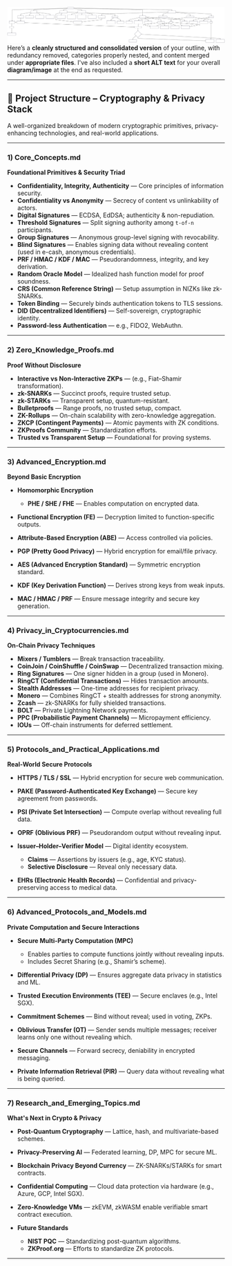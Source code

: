 
![Alt text for my diagram](Diagrams/Cryptography_comp.svg)
Here’s a **cleanly structured and consolidated version** of your outline, with redundancy removed, categories properly nested, and content merged under **appropriate files**. I've also included a **short ALT text** for your overall **diagram/image** at the end as requested.

---

## 📂 Project Structure – Cryptography & Privacy Stack

A well-organized breakdown of modern cryptographic primitives, privacy-enhancing technologies, and real-world applications.

---

### **1) Core\_Concepts.md**

**Foundational Primitives & Security Triad**

* **Confidentiality, Integrity, Authenticity** — Core principles of information security.
* **Confidentiality vs Anonymity** — Secrecy of content vs unlinkability of actors.
* **Digital Signatures** — ECDSA, EdDSA; authenticity & non-repudiation.
* **Threshold Signatures** — Split signing authority among `t-of-n` participants.
* **Group Signatures** — Anonymous group-level signing with revocability.
* **Blind Signatures** — Enables signing data without revealing content (used in e-cash, anonymous credentials).
* **PRF / HMAC / KDF / MAC** — Pseudorandomness, integrity, and key derivation.
* **Random Oracle Model** — Idealized hash function model for proof soundness.
* **CRS (Common Reference String)** — Setup assumption in NIZKs like zk-SNARKs.
* **Token Binding** — Securely binds authentication tokens to TLS sessions.
* **DID (Decentralized Identifiers)** — Self-sovereign, cryptographic identity.
* **Password-less Authentication** — e.g., FIDO2, WebAuthn.

---

### **2) Zero\_Knowledge\_Proofs.md**

**Proof Without Disclosure**

* **Interactive vs Non-Interactive ZKPs** — (e.g., Fiat–Shamir transformation).
* **zk-SNARKs** — Succinct proofs, require trusted setup.
* **zk-STARKs** — Transparent setup, quantum-resistant.
* **Bulletproofs** — Range proofs, no trusted setup, compact.
* **ZK-Rollups** — On-chain scalability with zero-knowledge aggregation.
* **ZKCP (Contingent Payments)** — Atomic payments with ZK conditions.
* **ZKProofs Community** — Standardization efforts.
* **Trusted vs Transparent Setup** — Foundational for proving systems.

---

### **3) Advanced\_Encryption.md**

**Beyond Basic Encryption**

* **Homomorphic Encryption**

  * **PHE / SHE / FHE** — Enables computation on encrypted data.
* **Functional Encryption (FE)** — Decryption limited to function-specific outputs.
* **Attribute-Based Encryption (ABE)** — Access controlled via policies.
* **PGP (Pretty Good Privacy)** — Hybrid encryption for email/file privacy.
* **AES (Advanced Encryption Standard)** — Symmetric encryption standard.
* **KDF (Key Derivation Function)** — Derives strong keys from weak inputs.
* **MAC / HMAC / PRF** — Ensure message integrity and secure key generation.

---

### **4) Privacy\_in\_Cryptocurrencies.md**

**On-Chain Privacy Techniques**

* **Mixers / Tumblers** — Break transaction traceability.
* **CoinJoin / CoinShuffle / CoinSwap** — Decentralized transaction mixing.
* **Ring Signatures** — One signer hidden in a group (used in Monero).
* **RingCT (Confidential Transactions)** — Hides transaction amounts.
* **Stealth Addresses** — One-time addresses for recipient privacy.
* **Monero** — Combines RingCT + stealth addresses for strong anonymity.
* **Zcash** — zk-SNARKs for fully shielded transactions.
* **BOLT** — Private Lightning Network payments.
* **PPC (Probabilistic Payment Channels)** — Micropayment efficiency.
* **IOUs** — Off-chain instruments for deferred settlement.

---

### **5) Protocols\_and\_Practical\_Applications.md**

**Real-World Secure Protocols**

* **HTTPS / TLS / SSL** — Hybrid encryption for secure web communication.
* **PAKE (Password-Authenticated Key Exchange)** — Secure key agreement from passwords.
* **PSI (Private Set Intersection)** — Compute overlap without revealing full data.
* **OPRF (Oblivious PRF)** — Pseudorandom output without revealing input.
* **Issuer–Holder–Verifier Model** — Digital identity ecosystem.

  * **Claims** — Assertions by issuers (e.g., age, KYC status).
  * **Selective Disclosure** — Reveal only necessary data.
* **EHRs (Electronic Health Records)** — Confidential and privacy-preserving access to medical data.

---

### **6) Advanced\_Protocols\_and\_Models.md**

**Private Computation and Secure Interactions**

* **Secure Multi-Party Computation (MPC)**

  * Enables parties to compute functions jointly without revealing inputs.
  * Includes Secret Sharing (e.g., Shamir’s scheme).
* **Differential Privacy (DP)** — Ensures aggregate data privacy in statistics and ML.
* **Trusted Execution Environments (TEE)** — Secure enclaves (e.g., Intel SGX).
* **Commitment Schemes** — Bind without reveal; used in voting, ZKPs.
* **Oblivious Transfer (OT)** — Sender sends multiple messages; receiver learns only one without revealing which.
* **Secure Channels** — Forward secrecy, deniability in encrypted messaging.
* **Private Information Retrieval (PIR)** — Query data without revealing what is being queried.

---

### **7) Research\_and\_Emerging\_Topics.md**

**What's Next in Crypto & Privacy**

* **Post-Quantum Cryptography** — Lattice, hash, and multivariate-based schemes.
* **Privacy-Preserving AI** — Federated learning, DP, MPC for secure ML.
* **Blockchain Privacy Beyond Currency** — ZK-SNARKs/STARKs for smart contracts.
* **Confidential Computing** — Cloud data protection via hardware (e.g., Azure, GCP, Intel SGX).
* **Zero-Knowledge VMs** — zkEVM, zkWASM enable verifiable smart contract execution.
* **Future Standards**

  * **NIST PQC** — Standardizing post-quantum algorithms.
  * **ZKProof.org** — Efforts to standardize ZK protocols.

---
